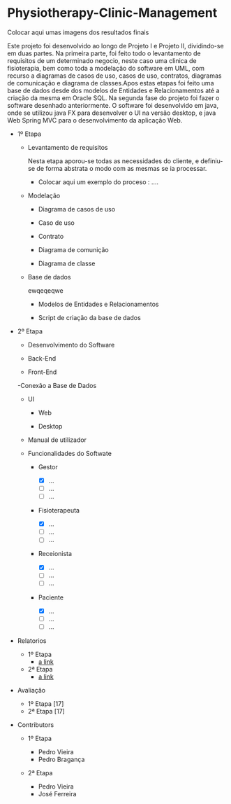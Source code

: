 # Physiotherapy-Clinic-Management

Colocar aqui umas imagens dos resultados finais

  Este projeto foi desenvolvido ao longo de Projeto I e Projeto II, dividindo-se em duas partes. 
  Na primeira parte, foi feito todo o levantamento de requisitos de um determinado negocio, neste caso uma clinica de fisioterapia, bem como toda a modelação do software em UML, com recurso a diagramas de casos de uso, casos de uso, contratos, diagramas de comunicação e diagrama de classes.Apos estas etapas foi feito uma base de dados desde dos modelos de Entidades e Relacionamentos até a criação da mesma em Oracle SQL.
  Na segunda fase do projeto foi fazer o software desenhado anteriormente. O software foi desenvolvido em java, onde se utilizou java FX para desenvolver o UI na versão desktop, e java Web Spring MVC para o desenvolvimento da aplicação Web.
  
- 1º Etapa

  - Levantamento de requisitos

    Nesta etapa aporou-se todas as necessidades do cliente, e definiu-se de forma abstrata o modo com as mesmas se ia processar.
    
      - Colocar aqui um exemplo do proceso : ....
      
  - Modelação
    
    - Diagrama de casos de uso
    
    - Caso de uso
    
    - Contrato
    
    - Diagrama de comunição
    
    - Diagrama de classe
  
  - Base de dados
  
    ewqeqeqwe
    
    - Modelos de Entidades e Relacionamentos
    
    - Script de criação da base de dados
    
- 2º Etapa

  - Desenvolvimento do Software
  
  - Back-End
  
  - Front-End
  
  -Conexão a Base de Dados
  
  - UI
  
    - Web
    
    - Desktop

  - Manual de utilizador
  
  - Funcionalidades do Softwate
  
    - Gestor
    
      - [X] ...
      - [ ] ...
      - [ ] ...
      
    - Fisioterapeuta
    
      - [X] ...
      - [ ] ...
      - [ ] ...
      
    - Receionista
    
      - [X] ...
      - [ ] ...
      - [ ] ...
      
    - Paciente
      - [X] ...
      - [ ] ...
      - [ ] ...
- Relatorios

  - 1º Etapa
    - [a link](https://github.com/user/repo/blob/branch/other_file.md)
  - 2ª Etapa
    - [a link](https://github.com/user/repo/blob/branch/other_file.md)
- Avaliação 

  - 1º Etapa [17]
  - 2ª Etapa [17]

- Contributors
  - 1º Etapa
  
    - Pedro Vieira
    - Pedro Bragança
    
  - 2ª Etapa
  
    - Pedro Vieira
    - José Ferreira
  

